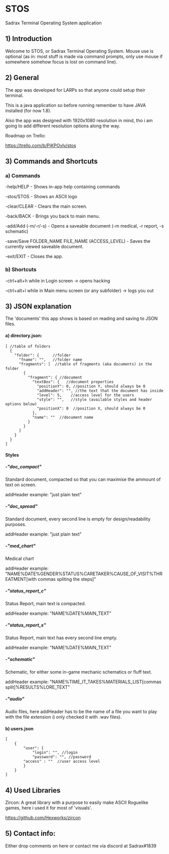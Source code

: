 # STOS

Sadrax Terminal Operating System application

## 1) Introduction

Welcome to STOS, or Sadrax Terminal Operating System.
Mouse use is optional (as in: most stuff is made via command prompts, only use mouse if somewhere somehow focus is lost on command line).

## 2) General

The app was developed for LARPs so that anyone could setup their terminal. 

This is a java application so before running remember to have JAVA installed (for now 1.8).

Also the app was designed with 1920x1080 resolution in mind, tho i am going to add different resolution options along the way.

Roadmap on Trello:

https://trello.com/b/PiKPOvlv/stos

## 3) Commands and Shortcuts

### a) Commands

-help/HELP - Shows in-app help containing commands

-stos/STOS - Shows an ASCII logo

-clear/CLEAR - Clears the main screen.

-back/BACK - Brings you back to main menu.

-add/Add (-m/-r/-s) - Opens a saveable document (-m medical, -r report, -s schematic)

-save/Save FOLDER_NAME FILE_NAME (ACCESS_LEVEL) - Saves the currently viewed saveable document.

-exit/EXIT - Closes the app.


### b) Shortcuts

-ctrl+alt+h while in Login screen -> opens hacking

-ctrl+alt+l while in Main menu screen (or any subfolder) -> logs you out


## 3) JSON explanation

The 'documents' this app shows is based on reading and saving to JSON files.

#### a) directory.json:

```
[ //table of folders
  {
    "folder": {      //folder
      "fname": "",   //folder name
      "fragments": [  //table of fragments (aka documents) in the folder
        {
          "fragment": { //document
            "textBox": {   //document properties
              "positionY": 0, //position Y, should always be 0
              "addHeader": "", //the text that the document has inside
              "level": 5,    //access level for the users
              "style": "",   //style (available styles and header options below)
              "positionX": 0  //position X, should always be 0
            },
            "name": ""  //document name
          }
        }
      ]
    }
  }
] 
```

#### Styles


##### -"doc_compact"

Standard document, compacted so that you can maximise the ammount of text on screen.

addHeader example: "just plain text"


##### -"doc_spread"

Standard document, every second line is empty for design/readability purposes.

addHeader example: "just plain text"


##### -"med_chart"

Medical chart

addHeader example: "NAME%DATE%GENDER%STATUS%CARETAKER%CAUSE_OF_VISIT%THREATMENT[with commas spliting the steps]"


##### -"status_report_c"

Status Report, main text is compacted.

addHeader example: "NAME%DATE%MAIN_TEXT"


##### -"status_report_s"

Status Report, main text has every second line empty.

addHeader example: "NAME%DATE%MAIN_TEXT"


##### -"schematic"

Schematic, for either some in-game mechanic schematics or fluff text.

addHeader example: "NAME%TIME_IT_TAKES%MATERIALS_LIST[commas split]%RESULTS%LORE_TEXT"


##### -"audio"

Audio files, here addHeader has to be the name of a file you want to play with the file extension (i only checked it with .wav files).



#### b) users.json

```
[
    {
        "user": {
            "login": "", //login
            "password": "", //password
	    "access" : ""  //user access level
        }
    }
]
```

## 4) Used Libraries

Zircon: A great library with a purpose to easily make ASCII Roguelike games, here i used it for most of 'visuals'.

https://github.com/Hexworks/zircon


## 5) Contact info:

Either drop comments on here or contact me via discord at Sadrax#1839
